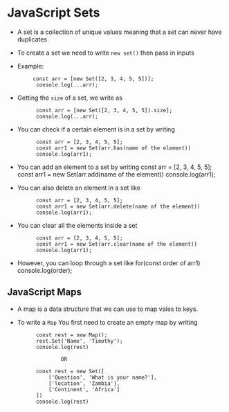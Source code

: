 # JavaScript Sets

- A set is a collection of unique values meaning that a set can never have duplicates
- To create a set we need to write ```new set()``` then pass in inputs
- Example: 

           const arr = [new Set([2, 3, 4, 5, 5])];
            console.log(...arr);

- Getting the ```size``` of a set, we write as 

            const arr = [new Set([2, 3, 4, 5, 5]).size];
            console.log(...arr);

- You can check if a certain  element is in a set by writing 

            const arr = [2, 3, 4, 5, 5];
            const arr1 = new Set(arr.has(name of the element))
            console.log(arr1);

- You can add an element to a set by writing 
            const arr = [2, 3, 4, 5, 5];
            const arr1 = new Set(arr.add(name of the element))
            console.log(arr1);

- You can also delete an element in a set like

            const arr = [2, 3, 4, 5, 5];
            const arr1 = new Set(arr.delete(name of the element))
            console.log(arr1);

- You can clear all the elements inside a set 

            const arr = [2, 3, 4, 5, 5];
            const arr1 = new Set(arr.clear(name of the element))
            console.log(arr1);

- However, you can loop through a set like
            for(const order of arr1)
            console.log(order);

## JavaScript Maps

- A map is a data structure that we can use to map vales to keys.
- To write a ```Map``` You first need to create an empty map by writing 

            const rest = new Map();
            rest.Set('Name', 'Timothy');
            console.log(rest)

                    OR

            const rest = new Set([
                ['Question', 'What is your name?'],
                ['location', 'Zambia'],
                ['Continent', 'Africa']
            ])
            console.log(rest)